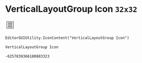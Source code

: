 # VerticalLayoutGroup Icon `32x32`
<img src="/img/VerticalLayoutGroup%20Icon.png" width=32 height=32>

``` CSharp
EditorGUIUtility.IconContent("VerticalLayoutGroup Icon")
```
```
VerticalLayoutGroup Icon
```
```
-6257839366180883323
```
